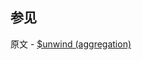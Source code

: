 ## 参见

原文 - [$unwind (aggregation)]( https://docs.mongodb.com/manual/reference/operator/aggregation/unwind/ )

